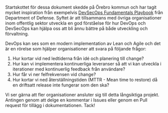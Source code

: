 Startskottet för dessa dokument skedde på Örebro kommun och har tagit mycket inspiration från exempelvis [DevSecOps Fundamentals Playbook](https://public.cyber.mil/dod-enterprise-devsecops-2/) från Department of Defense. Syftet är att tillsammans med övriga organisationer inom offentlig sektor utveckla en god förståelse för hur DevOps och DevSecOps kan hjälpa oss att bli ännu bättre på både utveckling och förvaltning. 

DevOps kan ses som en modern implementation av Lean och Agile och det är en rörelse som hjälper organisationer att svara på följande frågor:  
1. Hur kortar vid ned ledtiderna från idé och planering till change?  
2. Hur kan vi implementera kontinuerliga leveranser så att vi kan utveckla i iterationer med kontinuerlig feedback från användare?  
3. Hur får vi ner felfrekvensen vid change?  
4. Hur kortar vi ned återställningstiden (MTTR - Mean time to restore) då en driftsatt release inte fungerar som den ska?  

Vi ser gärna att fler organisationer ansluter sig till detta långsiktiga projekt. Antingen genom att delge en kommentar i Issues eller genom en Pull request för tillägg i dokumentationen. Tack!